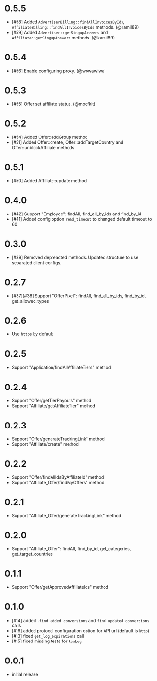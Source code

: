 # 0.5.5
- [#58] Added `AdvertiserBilling::findAllInvoicesByIds`, `AffiliateBilling::findAllInvoicesByIds` methods. (@kamil89)
- [#59] Added `Advertiser::getSingupAnswers` and `Affiliate::getSingupAnswers` methods. (@kamil89)

# 0.5.4
- [#56] Enable configuring proxy. (@wowawiwa)

# 0.5.3
- [#55] Offer set affiliate status. (@moofkit)

# 0.5.2
- [#54] Added Offer::addGroup method
- [#51] Added Offer::create, Offer::addTargetCountry and Offer::unblockAffiliate methods

# 0.5.1
- [#50] Added Affiliate::update method

# 0.4.0
- [#42] Support "Employee": findAll, find_all_by_ids and find_by_id
- [#41] Added config option `read_timeout` to changed default timeout to 60

# 0.3.0
- [#39] Removed depreacted methods. Updated structure to use separated client configs.

# 0.2.7
- [#37][#38] Support "OfferPixel": findAll, find_all_by_ids, find_by_id, get_allowed_types

# 0.2.6
- Use `https` by default

# 0.2.5
- Support "Application/findAllAffiliateTiers" method

# 0.2.4
- Support "Offer/getTierPayouts" method
- Support "Affiliate/getAffiliateTier" method

# 0.2.3
- Support "Offer/generateTrackingLink" method
- Support "Affiliate/create" method

# 0.2.2
- Support "Offer/findAllIdsByAffiliateId" method
- Support "Affiliate_Offer/findMyOffers" method

# 0.2.1
- Support "Affiliate_Offer/generateTrackingLink" method

# 0.2.0
- Support "Affiliate_Offer": findAll, find_by_id, get_categories, get_target_countries

# 0.1.1
- Support "Offer/getApprovedAffiliateIds" method

# 0.1.0

- [#14] added `.find_added_conversions` and `find_updated_conversions` calls
- [#16] added protocol configuration option for API url (default is `http`)
- [#13] fixed `get_log_expirations` call
- [#15] fixed missing tests for `RawLog`

# 0.0.1

- initial release
